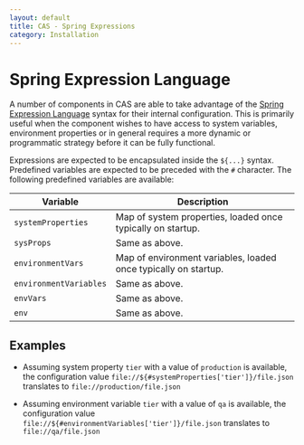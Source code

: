 ```yaml
---
layout: default
title: CAS - Spring Expressions
category: Installation
---
```


# Spring Expression Language

A number of components in CAS are able to take advantage of the [Spring Expression Language](https://docs.spring.io/spring/docs/current/spring-framework-reference/core.html#expressions) syntax
for their internal configuration. This is primarily useful when the component
wishes to have access to system variables, environment properties or in general requires a more dynamic or
programmatic strategy before it can be fully functional.

Expressions are expected to be encapsulated inside the `${...}` syntax. Predefined variables 
are expected to be preceded with the `#` character. The following predefined variables are available:

| Variable                 | Description
|--------------------------|----------------------------------------------------------
| `systemProperties`       | Map of system properties, loaded once typically on startup.
| `sysProps`               | Same as above.
| `environmentVars`        | Map of environment variables, loaded once typically on startup.
| `environmentVariables`   | Same as above.
| `envVars`                | Same as above.
| `env`                    | Same as above.

## Examples

- Assuming system property `tier` with a value of `production` is available, the configuration 
value `file://${#systemProperties['tier']}/file.json` translates to `file://production/file.json`

- Assuming environment variable `tier` with a value of `qa` is available, the configuration 
value `file://${#environmentVariables['tier']}/file.json` translates to `file://qa/file.json`
